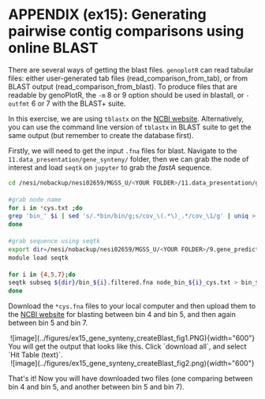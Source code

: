 # APPENDIX (ex15): Generating pairwise contig comparisons using online BLAST

There are several ways of getting the blast files. `genoplotR` can read tabular files: either user-generated tab files (read_comparison_from_tab), or from BLAST output (read_comparison_from_blast). To produce files that are readable by genoPlotR, the `-m` 8 or 9 option should be used in blastall, or `-outfmt` 6 or 7 with the BLAST+ suite.

In this exercise, we are using `tblastx` on the [NCBI website](https://blast.ncbi.nlm.nih.gov/Blast.cgi?PROGRAM=tblastx&PAGE_TYPE=BlastSearch&BLAST_SPEC=&LINK_LOC=blasttab&LAST_PAGE=blastp). Alternatively, you can use the command line version of `tblastx` in BLAST suite to get the same output (but remember to create the database first).

Firstly, we will need to get the input `.fna` files for blast. Navigate to the `11.data_presentation/gene_synteny/` folder, then we can grab the node of interest and load `seqtk` on `jupyter` to grab the *fastA* sequence.


```bash
cd /nesi/nobackup/nesi02659/MGSS_U/<YOUR FOLDER>/11.data_presentation/gene_synteny/

#grab node name
for i in *cys.txt ;do 
grep 'bin_' $i | sed 's/.*bin/bin/g;s/cov_\(.*\)_.*/cov_\1/g' | uniq > node_$i;
done

#grab sequence using seqtk
export dir=/nesi/nobackup/nesi02659/MGSS_U/<YOUR FOLDER>/9.gene_prediction/filtered_bins/
module load seqtk

for i in {4,5,7};do 
seqtk subseq ${dir}/bin_${i}.filtered.fna node_bin_${i}_cys.txt > bin_${i}_cys.fna;
done
```

Download the `*cys.fna` files to your local computer and then upload them to the [NCBI website](https://blast.ncbi.nlm.nih.gov/Blast.cgi?PROGRAM=tblastx&PAGE_TYPE=BlastSearch&BLAST_SPEC=&LINK_LOC=blasttab&LAST_PAGE=blastp) for blasting between bin 4 and bin 5, and then again between bin 5 and bin 7. 

<center>
![image](../figures/ex15_gene_synteny_createBlast_fig1.PNG){width="600"}
</center>
You will get the output that looks like this. Click `download all`, and select `Hit Table (text)`.

<center>
![image](../figures/ex15_gene_synteny_createBlast_fig2.png){width="600"}
</center>

That's it! Now you will have downloaded two files (one comparing between bin 4 and bin 5, and another between bin 5 and bin 7).
